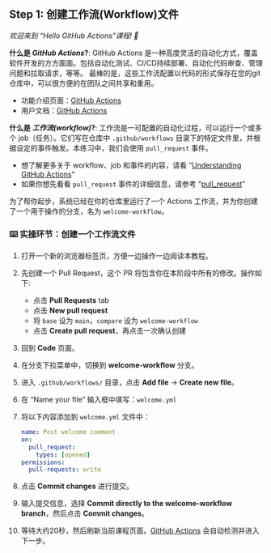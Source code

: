 ## Step 1: 创建工作流(Workflow)文件

_欢迎来到 “Hello GitHub Actions”课程! :wave:_

**什么是 _GitHub Actions_?**: GitHub Actions 是一种高度灵活的自动化方式，覆盖软件开发的方方面面。包括自动化测试、CI/CD持续部署、自动化代码审查、管理问题和拉取请求，等等。 最棒的是，这些工作流配置以代码的形式保存在您的git仓库中，可以很方便的在团队之间共享和重用。
- 功能介绍页面：[GitHub Actions](https://github.com/features/actions)
- 用户文档：[GitHub Actions](https://docs.github.com/actions)

**什么是 _工作流(workflow)_?**: 工作流是一可配置的自动化过程，可以运行一个或多个 job（任务）。它们写在仓库中 `.github/workflows` 目录下的特定文件里，并根据设定的事件触发。本练习中，我们会使用 `pull_request` 事件。

- 想了解更多关于 workflow、job 和事件的内容，请看 “[Understanding GitHub Actions](https://docs.github.com/en/actions/learn-github-actions/understanding-github-actions)”
- 如果你想先看看 `pull_request` 事件的详细信息，请参考 “[pull_request](https://docs.github.com/en/developers/webhooks-and-events/webhooks/webhook-events-and-payloads#pull_request)”

为了帮你起步，系统已经在你的仓库里运行了一个 Actions 工作流，并为你创建了一个用于操作的分支，名为 `welcome-workflow`。

### :keyboard: 实操环节：创建一个工作流文件

1. 打开一个新的浏览器标签页，方便一边操作一边阅读本教程。
2. 先创建一个 Pull Request，这个 PR 将包含你在本阶段中所有的修改。操作如下:

   - 点击 **Pull Requests** tab
   - 点击 **New pull request**
   - 将 `base` 设为 `main`，`compare` 设为 `welcome-workflow`
   - 点击 **Create pull request**，再点击一次确认创建

3. 回到 **Code** 页面。
4. 在分支下拉菜单中，切换到 **welcome-workflow** 分支。
5. 进入 `.github/workflows/` 目录，点击 **Add file** → **Create new file**。
6. 在 “Name your file” 输入框中填写：`welcome.yml`
7. 将以下内容添加到 `welcome.yml` 文件中：

   ```yaml copy
   name: Post welcome comment
   on:
     pull_request:
       types: [opened]
   permissions:
     pull-requests: write
   ```

8. 点击 **Commit changes** 进行提交。
9. 输入提交信息，选择 **Commit directly to the welcome-workflow branch**，然后点击 **Commit changes**。
10. 等待大约20秒，然后刷新当前课程页面。[GitHub Actions](https://docs.github.com/en/actions) 会自动检测并进入下一步。